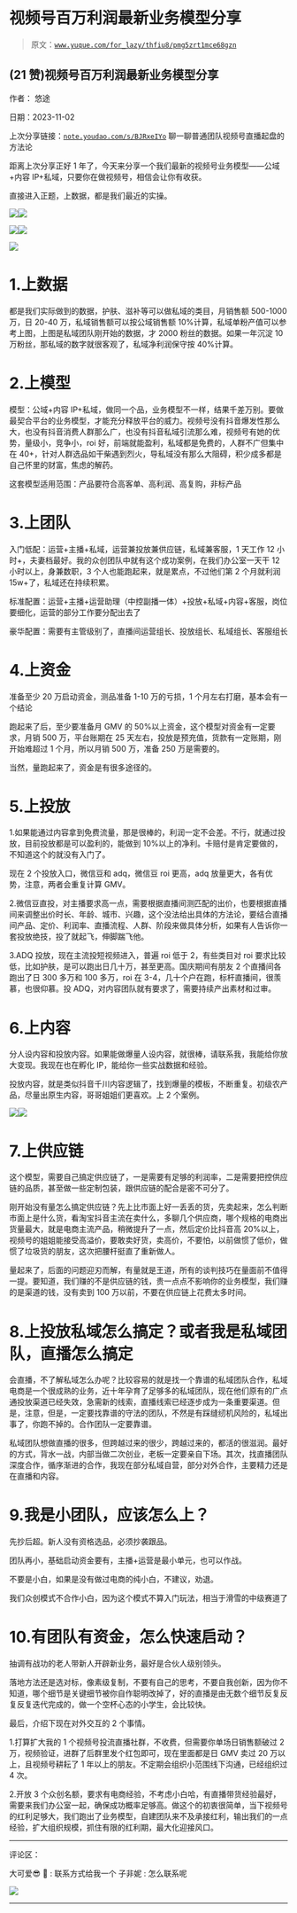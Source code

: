 # 视频号百万利润最新业务模型分享

> 原文：[`www.yuque.com/for_lazy/thfiu8/pmg5zrt1mce68gzn`](https://www.yuque.com/for_lazy/thfiu8/pmg5zrt1mce68gzn)

## (21 赞)视频号百万利润最新业务模型分享

作者： 悠途

日期：2023-11-02

上次分享链接：[`note.youdao.com/s/BJRxeIYo`](https://note.youdao.com/s/BJRxeIYo) 聊一聊普通团队视频号直播起盘的方法论

距离上次分享正好 1 年了，今天来分享一个我们最新的视频号业务模型——公域+内容 IP+私域，只要你在做视频号，相信会让你有收获。

直接进入正题，上数据，都是我们最近的实操。

![](img/074737c3ca117a0a77478f0a28dfb639.png)![](img/ca4dc1cfa5d85f7e07739988486e1532.png)

![](img/d862db4aff2f8b9455b4fdd82b992b19.png)![](img/9acf7afe8a53865ff874fb5072a5c203.png)

![](img/79fc0070c286aab1a5ffd66c6700ee94.png)

# 1.上数据

都是我们实际做到的数据，护肤、滋补等可以做私域的类目，月销售额 500-1000 万，日 20-40 万，私域销售额可以按公域销售额 10%计算，私域单粉产值可以参考上图，上图是私域团队刚开始的数据，才 2000 粉丝的数据。如果一年沉淀 10 万粉丝，那私域的数字就很客观了，私域净利润保守按 40%计算。

# 2.上模型

模型：公域+内容 IP+私域，做同一个品，业务模型不一样，结果千差万别。要做最契合平台的业务模型，才能充分释放平台的威力。视频号没有抖音爆发性那么大，也没有抖音消费人群那么广，也没有抖音私域引流那么难，视频号有她的优势，量级小，竞争小，roi 好，前端就能盈利，私域都是免费的，人群不广但集中在 40+，针对人群选品如干柴遇到烈火，导私域没有那么大阻碍，积少成多都是自己怀里的财富，焦虑的解药。

这套模型适用范围：产品要符合高客单、高利润、高复购，非标产品

# 3.上团队

入门低配：运营+主播+私域，运营兼投放兼供应链，私域兼客服，1 天工作 12 小时+，夫妻档最好。我的众创团队中就有这个成功案例，在我们办公室一天干 12 小时以上，身兼数职，3 个人也能跑起来，就是累点，不过他们第 2 个月就利润 15w+了，私域还在持续积累。

标准配置：运营+主播+运营助理（中控副播一体）+投放+私域+内容+客服，岗位要细化，运营的部分工作要分配出去了

豪华配置：需要有主管级别了，直播间运营组长、投放组长、私域组长、客服组长

# 4.上资金

准备至少 20 万启动资金，测品准备 1-10 万的亏损，1 个月左右打磨，基本会有一个结论

跑起来了后，至少要准备月 GMV 的 50%以上资金，这个模型对资金有一定要求，月销 500 万，平台账期在 25 天左右，投放是预充值，货款有一定账期，刚开始难超过 1 个月，所以月销 500 万，准备 250 万是需要的。

当然，量跑起来了，资金是有很多途径的。

# 5.上投放

1.如果能通过内容拿到免费流量，那是很棒的，利润一定不会差。不行，就通过投放，目前投放都是可以盈利的，能做到 10%以上的净利。卡赔付是肯定要做的，不知道这个的就没有入门了。

现在 2 个投放入口，微信豆和 adq，微信豆 roi 更高，adq 放量更大，各有优势，注意，两者会重复计算 GMV。

2.微信豆直投，对主播要求高一点，需要根据直播间测匹配的出价，也要根据直播间来调整出价时长、年龄、城市、兴趣，这个没法给出具体的方法论，要结合直播间产品、定价、利润率、直播流程、人群、阶段来做具体分析，如果有人告诉你一套投放绝技，投了就起飞，伸脚踹飞他。

3.ADQ 投放，现在主流投短视频进入，普遍 roi 低于 2，有些类目对 roi 要求比较低，比如护肤，是可以跑出日几十万，甚至更高。国庆期间有朋友 2 个直播间各跑出了日 300 多万和 100 多万，roi 在 3-4，几十个户在跑，标杆直播间，很羡慕，也很仰慕。投 ADQ，对内容团队就有要求了，需要持续产出素材和过审。

# 6.上内容

分人设内容和投放内容。如果能做爆量人设内容，就很棒，请联系我，我能给你放大变现。我现在也在孵化 IP，能给你一些实战数据和经验。

投放内容，就是类似抖音千川内容逻辑了，找到爆量的模板，不断重复。初级农产品，尽量出原生内容，哥哥姐姐们更喜欢。上 2 个案例。

![](img/f897d43a25e175347a7650ee470d6d32.png)![](img/27dcbd8ce0c6c7f9c8e39453255048fe.png)

# 7.上供应链

这个模型，需要自己搞定供应链了，一是需要有足够的利润率，二是需要把控供应链的品质，甚至做一些定制包装，跟供应链的配合是密不可分了。

刚开始没有量怎么搞定供应链？先上比市面上好一丢丢的货，先卖起来，怎么判断市面上是什么货，看淘宝抖音主流在卖什么，多聊几个供应商，哪个规格的电商出货量最大，就是电商主流产品，稍微提升了一点，然后定价比抖音高 20%以上，视频号的姐姐能接受高溢价，要敢卖好货，卖高价，不要怕，以前做惯了低价，做惯了垃圾货的朋友，这次把腰杆挺直了重新做人。

量起来了，后面的问题迎刃而解，有量就是王道，所有的谈判技巧在量面前不值得一提。要知道，我们赚的不是供应链的钱，贵一点点不影响你的业务模型，我们赚的是渠道的钱，没有卖到 100 万以前，不要在供应链上花费太多时间。

# 8.上投放私域怎么搞定？或者我是私域团队，直播怎么搞定

会直播，不了解私域怎么办呢？比较容易的就是找一个靠谱的私域团队合作，私域电商是一个很成熟的业务，近十年孕育了足够多的私域团队，现在他们原有的广点通投放渠道已经失效，急需新的线索，直播线索已经逐步成为一条重要渠道。但是，注意，但是，一定要找靠谱的守法的团队，不然是有踩缝纫机风险的，私域出事了，你跑不掉的。合作团队一定要靠谱。

私域团队想做直播的很多，但跨越过来的很少，跨越过来的，都活的很滋润。最好的方式，背水一战，内部当做二次创业，老板一定要亲自下场。其次，找直播团队深度合作，循序渐进的合作，我现在部分私域自营，部分对外合作，主要精力还是在直播和内容。

# 9.我是小团队，应该怎么上？

先抄后超。新人没有资格选品，必须抄袭跟品。

团队再小，基础启动资金要有，主播+运营是最小单元，也可以作战。

不要是小白，如果是没有做过电商的纯小白，不建议，劝退。

我们众创模式不合作小白，因为这个模式不算入门玩法，相当于滑雪的中级赛道了

# 10.有团队有资金，怎么快速启动？

抽调有战功的老人带新人开辟新业务，最好是合伙人级别领头。

落地方法还是选对标，像素级复制，不要有自己的思考，不要自我创新，因为你不知道，哪个细节是关键细节被你自作聪明改掉了，好的直播是由无数个细节反复反复反复迭代完成的，做一个空杯心态的小学生，会比较快。

最后，介绍下现在对外交互的 2 个事情。

1.打算扩大我的 1 个视频号投流直播社群，不收费，但需要你单场日销售额破过 2 万，视频验证，进群了后群里发个红包即可，现在里面都是日 GMV 卖过 20 万以上，且视频号耕耘了 1 年以上的朋友。不定期会组织小范围线下沟通，已经组织过 4 次。

2.开放 3 个众创名额，要求有电商经验，不考虑小白哈，有直播带货经验最好，需要来我们办公室一起，确保成功概率足够高。做这个的初衷很简单，当下视频号的红利足够大，我们跑出了业务模型，自建团队来不及承接红利，输出我们的一点经验，扩大组织规模，抓住有限的红利期，最大化迎接风口。

* * *

评论区：

大可爱😎 👻 : 联系方式给我一个
子非妮 : 怎么联系呢

![](img/1c37d505930596d12a88ab23e11aa07a.png)

* * *